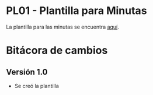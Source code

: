 # PL01 - Plantilla para Minutas

La plantilla para las minutas se encuentra [aquí](https://docs.google.com/document/d/1-IMSv6VhRcAC9xiTjbeJeVxlj08HJP3l/edit?usp=sharing&ouid=118136629529389126045&rtpof=true&sd=true).

# Bitácora de cambios

## Versión 1.0
  - Se creó la plantilla
